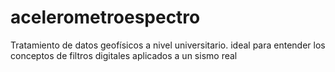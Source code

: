 # acelerometroespectro
Tratamiento de datos geofísicos a nivel universitario. ideal para entender los conceptos de filtros digitales aplicados a un sismo real
